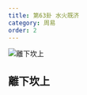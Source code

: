 ```yaml
---
title: 第63卦 水火既济
category: 周易
order: 2
---
```


![離下坎上](https://upload.wikimedia.org/wikipedia/commons/1/13/Yijing-63.png)

## 離下坎上